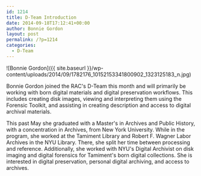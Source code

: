 ```yaml
---
id: 1214
title: D-Team Introduction
date: 2014-09-18T17:12:41+00:00
author: Bonnie Gordon
layout: post
permalink: /?p=1214
categories:
  - D-Team
---
```

![Bonnie Gordon]({{ site.baseurl }}/wp-content/uploads/2014/09/1782176_10152153341800902_1323125183_n.jpg)

Bonnie Gordon joined the RAC's D-Team this month and will primarily be working with born digital materials and digital preservation workflows. This includes creating disk images, viewing and interpreting them using the Forensic Toolkit, and assisting in creating description and access to digital archival materials.

This past May she graduated with a Master's in Archives and Public History, with a concentration in Archives, from New York University. While in the program, she worked at the Tamiment Library and Robert F. Wagner Labor Archives in the NYU Library. There, she split her time between processing and reference. Additionally, she worked with NYU's Digital Archivist on disk imaging and digital forensics for Tamiment's born digital collections. She is interested in digital preservation, personal digital archiving, and access to archives.
